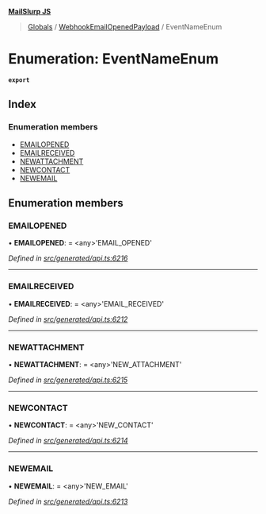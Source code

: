 **[MailSlurp JS](../README.md)**

> [Globals](../README.md) / [WebhookEmailOpenedPayload](../modules/webhookemailopenedpayload.md) / EventNameEnum

# Enumeration: EventNameEnum

**`export`** 

## Index

### Enumeration members

* [EMAILOPENED](webhookemailopenedpayload.eventnameenum.md#emailopened)
* [EMAILRECEIVED](webhookemailopenedpayload.eventnameenum.md#emailreceived)
* [NEWATTACHMENT](webhookemailopenedpayload.eventnameenum.md#newattachment)
* [NEWCONTACT](webhookemailopenedpayload.eventnameenum.md#newcontact)
* [NEWEMAIL](webhookemailopenedpayload.eventnameenum.md#newemail)

## Enumeration members

### EMAILOPENED

•  **EMAILOPENED**:  = \<any>'EMAIL\_OPENED'

*Defined in [src/generated/api.ts:6216](https://github.com/mailslurp/mailslurp-client/blob/cce5bf2/src/generated/api.ts#L6216)*

___

### EMAILRECEIVED

•  **EMAILRECEIVED**:  = \<any>'EMAIL\_RECEIVED'

*Defined in [src/generated/api.ts:6212](https://github.com/mailslurp/mailslurp-client/blob/cce5bf2/src/generated/api.ts#L6212)*

___

### NEWATTACHMENT

•  **NEWATTACHMENT**:  = \<any>'NEW\_ATTACHMENT'

*Defined in [src/generated/api.ts:6215](https://github.com/mailslurp/mailslurp-client/blob/cce5bf2/src/generated/api.ts#L6215)*

___

### NEWCONTACT

•  **NEWCONTACT**:  = \<any>'NEW\_CONTACT'

*Defined in [src/generated/api.ts:6214](https://github.com/mailslurp/mailslurp-client/blob/cce5bf2/src/generated/api.ts#L6214)*

___

### NEWEMAIL

•  **NEWEMAIL**:  = \<any>'NEW\_EMAIL'

*Defined in [src/generated/api.ts:6213](https://github.com/mailslurp/mailslurp-client/blob/cce5bf2/src/generated/api.ts#L6213)*
